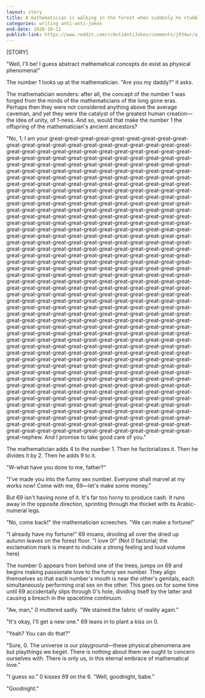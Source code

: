 ```yaml
---
layout: story
title: A mathematician is walking in the forest when suddenly he stumbles upon the number 1.
categories: writing anti-anti-jokes
end-date: 2020-10-11
publish-link: https://www.reddit.com/r/AntiAntiJokes/comments/j934wr/a_mathematician_is_walking_in_the_forest_when/
---
```


[STORY]

"Well, I'll be! I guess abstract mathematical concepts do exist as physical phenomena!"

The number 1 looks up at the mathematician. "Are you my daddy?" it asks.

The mathematician wonders: after all, the concept of the number 1 was forged from the minds of the mathematicians of the long gone eras. Perhaps then they were not considered anything above the average caveman, and yet they were the catalyst of the greatest human creation—the idea of unity, of 1-ness. And so, would that make the number 1 the offspring of the mathematician's ancient ancestors?

"No, 1; I am your great-great-great-great-great-great-great-great-great-great-great-great-great-great-great-great-great-great-great-great-great-great-great-great-great-great-great-great-great-great-great-great-great-great-great-great-great-great-great-great-great-great-great-great-great-great-great-great-great-great-great-great-great-great-great-great-great-great-great-great-great-great-great-great-great-great-great-great-great-great-great-great-great-great-great-great-great-great-great-great-great-great-great-great-great-great-great-great-great-great-great-great-great-great-great-great-great-great-great-great-great-great-great-great-great-great-great-great-great-great-great-great-great-great-great-great-great-great-great-great-great-great-great-great-great-great-great-great-great-great-great-great-great-great-great-great-great-great-great-great-great-great-great-great-great-great-great-great-great-great-great-great-great-great-great-great-great-great-great-great-great-great-great-great-great-great-great-great-great-great-great-great-great-great-great-great-great-great-great-great-great-great-great-great-great-great-great-great-great-great-great-great-great-great-great-great-great-great-great-great-great-great-great-great-great-great-great-great-great-great-great-great-great-great-great-great-great-great-great-great-great-great-great-great-great-great-great-great-great-great-great-great-great-great-great-great-great-great-great-great-great-great-great-great-great-great-great-great-great-great-great-great-great-great-great-great-great-great-great-great-great-great-great-great-great-great-great-great-great-great-great-great-great-great-great-great-great-great-great-great-great-great-great-great-great-great-great-great-great-great-great-great-great-great-great-great-great-great-great-great-great-great-great-great-great-great-great-great-great-great-great-great-great-great-great-great-great-great-great-great-great-great-great-great-great-great-great-great-great-great-great-great-great-great-great-great-great-great-great-great-great-great-great-great-great-great-great-great-great-great-great-great-great-great-great-great-great-great-great-great-great-great-great-great-great-great-great-great-great-great-great-great-great-great-great-great-great-great-great-great-great-great-great-great-great-great-great-great-great-great-great-great-great-great-great-great-great-great-great-great-great-great-great-great-great-great-great-great-great-great-great-great-great-great-great-great-great-great-great-great-great-great-great-great-great-great-great-great-great-great-great-great-great-great-great-great-great-great-great-great-great-great-great-great-great-great-great-great-great-great-great-great-great-great-great-great-great-great-great-great-great-great-great-great-great-great-great-great-great-great-great-great-great-great-great-great-great-great-great-great-great-great-great-great-great-great-great-great-great-great-great-great-great-great-great-great-great-great-great-great-great-great-great-great-great-great-great-great-great-great-great-great-great-great-great-great-great-great-great-great-great-great-great-great-great-great-great-great-great-great-great-great-great-great-great-great-great-great-great-great-great-great-great-great-great-great-great-great-great-great-nephew. And I promise to take good care of you."

The mathematician adds 4 to the number 1. Then he factorializes it. Then he divides it by 2. Then he adds 9 to it.

"W-what have you done to me, father?"

"I've made you into the funny sex number. Everyone shall marvel at my works now! Come with me, 69—let's make some money."

But 69 isn't having none of it. It's far too horny to produce cash. It runs away in the opposite direction, sprinting through the thicket with its Arabic-numeral legs.

"No, come back!" the mathematician screeches. "We can make a fortune!"

"I already have my fortune!" 69 moans, drooling all over the dried up autumn leaves on the forest floor. "I love 0!" (Not 0 factorial; the exclamation mark is meant to indicate a strong feeling and loud volume here)

The number 0 appears from behind one of the trees, jumps on 69 and begins making passionate love to the funny sex number. They align themselves so that each number's mouth is near the other's genitals, each simultaneously performing oral sex on the other. This goes on for some time until 69 accidentally slips through 0's hole, dividing itself by the latter and causing a breach in the spacetime continuum.

"Aw, man," 0 muttered sadly. "We stained the fabric of reality again."

"It's okay, I'll get a new one." 69 leans in to plant a kiss on 0.

"Yeah? You can do that?"

"Sure, 0. The universe is our playground—these physical phenomena are but playthings we beget. There is nothing about them we ought to concern ourselves with. There is only us, in this eternal embrace of mathematical love."

"I guess so." 0 kisses 69 on the 6. "Well, goodnight, babe."

"Goodnight."